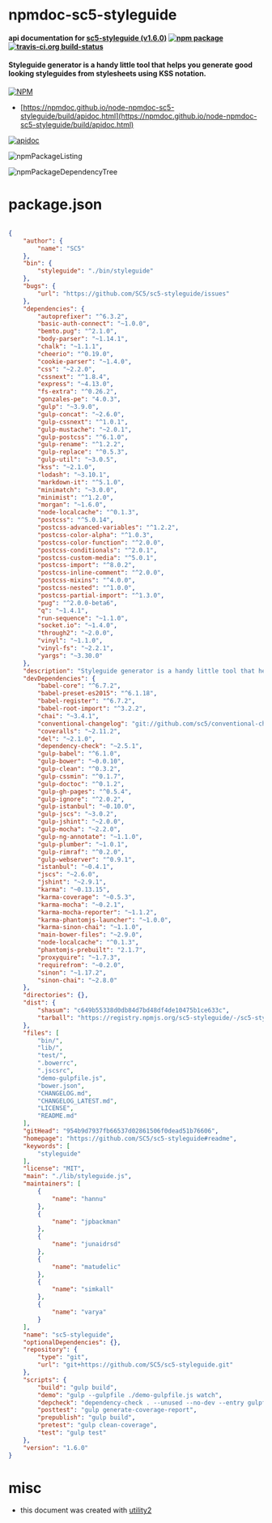 # npmdoc-sc5-styleguide

#### api documentation for  [sc5-styleguide (v1.6.0)](https://github.com/SC5/sc5-styleguide#readme)  [![npm package](https://img.shields.io/npm/v/npmdoc-sc5-styleguide.svg?style=flat-square)](https://www.npmjs.org/package/npmdoc-sc5-styleguide) [![travis-ci.org build-status](https://api.travis-ci.org/npmdoc/node-npmdoc-sc5-styleguide.svg)](https://travis-ci.org/npmdoc/node-npmdoc-sc5-styleguide)

#### Styleguide generator is a handy little tool that helps you generate good looking styleguides from stylesheets using KSS notation.

[![NPM](https://nodei.co/npm/sc5-styleguide.png?downloads=true&downloadRank=true&stars=true)](https://www.npmjs.com/package/sc5-styleguide)

- [https://npmdoc.github.io/node-npmdoc-sc5-styleguide/build/apidoc.html](https://npmdoc.github.io/node-npmdoc-sc5-styleguide/build/apidoc.html)

[![apidoc](https://npmdoc.github.io/node-npmdoc-sc5-styleguide/build/screenCapture.buildCi.browser.%252Ftmp%252Fbuild%252Fapidoc.html.png)](https://npmdoc.github.io/node-npmdoc-sc5-styleguide/build/apidoc.html)

![npmPackageListing](https://npmdoc.github.io/node-npmdoc-sc5-styleguide/build/screenCapture.npmPackageListing.svg)

![npmPackageDependencyTree](https://npmdoc.github.io/node-npmdoc-sc5-styleguide/build/screenCapture.npmPackageDependencyTree.svg)



# package.json

```json

{
    "author": {
        "name": "SC5"
    },
    "bin": {
        "styleguide": "./bin/styleguide"
    },
    "bugs": {
        "url": "https://github.com/SC5/sc5-styleguide/issues"
    },
    "dependencies": {
        "autoprefixer": "^6.3.2",
        "basic-auth-connect": "~1.0.0",
        "bemto.pug": "^2.1.0",
        "body-parser": "~1.14.1",
        "chalk": "~1.1.1",
        "cheerio": "^0.19.0",
        "cookie-parser": "~1.4.0",
        "css": "~2.2.0",
        "cssnext": "^1.8.4",
        "express": "~4.13.0",
        "fs-extra": "^0.26.2",
        "gonzales-pe": "4.0.3",
        "gulp": "~3.9.0",
        "gulp-concat": "~2.6.0",
        "gulp-cssnext": "^1.0.1",
        "gulp-mustache": "~2.0.1",
        "gulp-postcss": "^6.1.0",
        "gulp-rename": "^1.2.2",
        "gulp-replace": "^0.5.3",
        "gulp-util": "~3.0.5",
        "kss": "~2.1.0",
        "lodash": "~3.10.1",
        "markdown-it": "^5.1.0",
        "minimatch": "~3.0.0",
        "minimist": "^1.2.0",
        "morgan": "~1.6.0",
        "node-localcache": "^0.1.3",
        "postcss": "^5.0.14",
        "postcss-advanced-variables": "^1.2.2",
        "postcss-color-alpha": "^1.0.3",
        "postcss-color-function": "^2.0.0",
        "postcss-conditionals": "^2.0.1",
        "postcss-custom-media": "^5.0.1",
        "postcss-import": "^8.0.2",
        "postcss-inline-comment": "^2.0.0",
        "postcss-mixins": "^4.0.0",
        "postcss-nested": "^1.0.0",
        "postcss-partial-import": "^1.3.0",
        "pug": "^2.0.0-beta6",
        "q": "~1.4.1",
        "run-sequence": "~1.1.0",
        "socket.io": "~1.4.0",
        "through2": "~2.0.0",
        "vinyl": "~1.1.0",
        "vinyl-fs": "~2.2.1",
        "yargs": "~3.30.0"
    },
    "description": "Styleguide generator is a handy little tool that helps you generate good looking styleguides from stylesheets using KSS notation.",
    "devDependencies": {
        "babel-core": "^6.7.2",
        "babel-preset-es2015": "^6.1.18",
        "babel-register": "^6.7.2",
        "babel-root-import": "^3.2.2",
        "chai": "~3.4.1",
        "conventional-changelog": "git://github.com/sc5/conventional-changelog.git#features/sc-styleguide",
        "coveralls": "~2.11.2",
        "del": "~2.1.0",
        "dependency-check": "~2.5.1",
        "gulp-babel": "^6.1.0",
        "gulp-bower": "~0.0.10",
        "gulp-clean": "^0.3.2",
        "gulp-cssmin": "^0.1.7",
        "gulp-doctoc": "^0.1.2",
        "gulp-gh-pages": "^0.5.4",
        "gulp-ignore": "^2.0.2",
        "gulp-istanbul": "~0.10.0",
        "gulp-jscs": "~3.0.2",
        "gulp-jshint": "~2.0.0",
        "gulp-mocha": "~2.2.0",
        "gulp-ng-annotate": "~1.1.0",
        "gulp-plumber": "~1.0.1",
        "gulp-rimraf": "^0.2.0",
        "gulp-webserver": "^0.9.1",
        "istanbul": "~0.4.1",
        "jscs": "~2.6.0",
        "jshint": "~2.9.1",
        "karma": "~0.13.15",
        "karma-coverage": "~0.5.3",
        "karma-mocha": "~0.2.1",
        "karma-mocha-reporter": "~1.1.2",
        "karma-phantomjs-launcher": "~1.0.0",
        "karma-sinon-chai": "~1.1.0",
        "main-bower-files": "~2.9.0",
        "node-localcache": "^0.1.3",
        "phantomjs-prebuilt": "2.1.7",
        "proxyquire": "~1.7.3",
        "requirefrom": "~0.2.0",
        "sinon": "~1.17.2",
        "sinon-chai": "~2.8.0"
    },
    "directories": {},
    "dist": {
        "shasum": "c649b55338d0db84d7bd48df4de10475b1ce633c",
        "tarball": "https://registry.npmjs.org/sc5-styleguide/-/sc5-styleguide-1.6.0.tgz"
    },
    "files": [
        "bin/",
        "lib/",
        "test/",
        ".bowerrc",
        ".jscsrc",
        "demo-gulpfile.js",
        "bower.json",
        "CHANGELOG.md",
        "CHANGELOG_LATEST.md",
        "LICENSE",
        "README.md"
    ],
    "gitHead": "954b9d7937fb66537d02861506f0dead51b76606",
    "homepage": "https://github.com/SC5/sc5-styleguide#readme",
    "keywords": [
        "styleguide"
    ],
    "license": "MIT",
    "main": "./lib/styleguide.js",
    "maintainers": [
        {
            "name": "hannu"
        },
        {
            "name": "jpbackman"
        },
        {
            "name": "junaidrsd"
        },
        {
            "name": "matudelic"
        },
        {
            "name": "simkall"
        },
        {
            "name": "varya"
        }
    ],
    "name": "sc5-styleguide",
    "optionalDependencies": {},
    "repository": {
        "type": "git",
        "url": "git+https://github.com/SC5/sc5-styleguide.git"
    },
    "scripts": {
        "build": "gulp build",
        "demo": "gulp --gulpfile ./demo-gulpfile.js watch",
        "depcheck": "dependency-check . --unused --no-dev --entry gulpfile.js --entry demo-gulpfile.js --entry lib/styleguide.js",
        "posttest": "gulp generate-coverage-report",
        "prepublish": "gulp build",
        "pretest": "gulp clean-coverage",
        "test": "gulp test"
    },
    "version": "1.6.0"
}
```



# misc
- this document was created with [utility2](https://github.com/kaizhu256/node-utility2)
